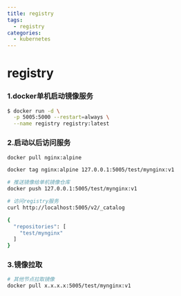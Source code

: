 ```yaml
---
title: registry
tags:
  - registry
categories:
  - kubernetes
---
```


# registry

### 1.docker单机启动镜像服务

```bash
$ docker run -d \
  -p 5005:5000 --restart=always \
  --name registry registry:latest
```

### 2.启动以后访问服务

```bash
docker pull nginx:alpine

docker tag nginx:alpine 127.0.0.1:5005/test/mynginx:v1

# 推送镜像给单机镜像仓库
docker push 127.0.0.1:5005/test/mynginx:v1

# 访问registry服务
curl http://localhost:5005/v2/_catalog

{
  "repositories": [
    "test/mynginx"
  ]
}
```

### 3.镜像拉取

```bash
# 其他节点拉取镜像
docker pull x.x.x.x:5005/test/mynginx:v1
```

